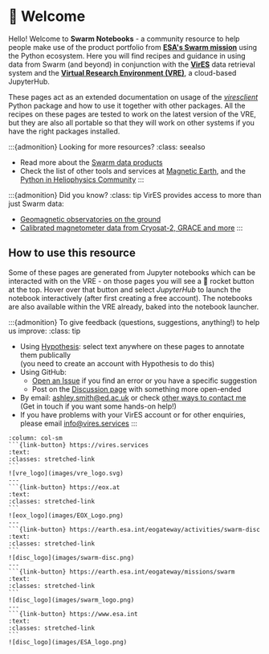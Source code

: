 <!-- VIEW CONTENT AT https://swarm.magneticearth.org -->

# 👋 Welcome

Hello! Welcome to **Swarm Notebooks** - a community resource to help people make use of the product portfolio from [**ESA's Swarm mission**](https://earth.esa.int/eogateway/missions/swarm) using the Python ecosystem. Here you will find recipes and guidance in using data from Swarm (and beyond) in conjunction with the [**VirES**](https://vires.services) data retrieval system and the [**Virtual Research Environment (VRE)**](https://vre.vires.services), a cloud-based JupyterHub.

These pages act as an extended documentation on usage of the [*viresclient*](https://viresclient.readthedocs.io) Python package and how to use it together with other packages. All the recipes on these pages are tested to work on the latest version of the VRE, but they are also all portable so that they will work on other systems if you have the right packages installed.

:::{admonition} Looking for more resources?
:class: seealso
- Read more about the [Swarm data products](https://earth.esa.int/eogateway/missions/swarm/data)
- Check the list of other tools and services at [Magnetic Earth](https://magneticearth.org/pages/software.html), and the [Python in Heliophysics Community](https://heliopython.org/)
:::

:::{admonition} Did you know?
:class: tip
VirES provides access to more than just Swarm data:
- [Geomagnetic observatories on the ground](https://notebooks.vires.services/notebooks/04c2_geomag-ground-data-vires)
- [Calibrated magnetometer data from Cryosat-2, GRACE and more](https://notebooks.vires.services/notebooks/03y1_multi-mission-intro)
:::

## How to use this resource

Some of these pages are generated from Jupyter notebooks which can be interacted with on the VRE - on those pages you will see a 🚀 rocket button at the top. Hover over that button and select *JupyterHub* to launch the notebook interactively (after first creating a free account). The notebooks are also available within the VRE already, baked into the notebook launcher.

:::{admonition} To give feedback (questions, suggestions, anything!) to help us improve:
:class: tip
- Using [Hypothesis](https://web.hypothes.is/): select text anywhere on these pages to annotate them publically  
  (you need to create an account with Hypothesis to do this)
- Using GitHub:
    - [Open an Issue](https://github.com/Swarm-DISC/Swarm_notebooks/issues/) if you find an error or you have a specific suggestion
    - Post on the [Discussion page](https://github.com/Swarm-DISC/Swarm_notebooks/discussions/) with something more open-ended
- By email: [ashley.smith@ed.ac.uk](mailto:ashley.smith@ed.ac.uk) or check [other ways to contact me](https://smithara.github.io/)  
  (Get in touch if you want some hands-on help!)
- If you have problems with your VirES account or for other enquiries, please email [info@vires.services](mailto:info@vires.services)
:::

<!-- https://jupyterbook.org/content/content-blocks.html#panels -->
````{panels}
:column: col-sm
```{link-button} https://vires.services
:text: 
:classes: stretched-link
```
![vre_logo](images/vre_logo.svg)
---
```{link-button} https://eox.at
:text: 
:classes: stretched-link
```
![eox_logo](images/EOX_Logo.png)
---
```{link-button} https://earth.esa.int/eogateway/activities/swarm-disc
:text: 
:classes: stretched-link
```
![disc_logo](images/swarm-disc.png)
---
```{link-button} https://earth.esa.int/eogateway/missions/swarm
:text: 
:classes: stretched-link
```
![disc_logo](images/swarm_logo.png)
---
```{link-button} https://www.esa.int
:text: 
:classes: stretched-link
```
![disc_logo](images/ESA_logo.png)
````